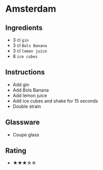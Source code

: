# Amsterdam

## Ingredients
- 3 cl `gin`
- 3 cl `Bols Banana`
- 3 cl `lemon juice`
- 8 `ice cubes`

## Instructions
- Add gin
- Add Bols Banana
- Add lemon juice
- Add ice cubes and shake for 15 seconds
- Double strain

## Glassware
- Coupe glass

## Rating
- ★★★☆☆